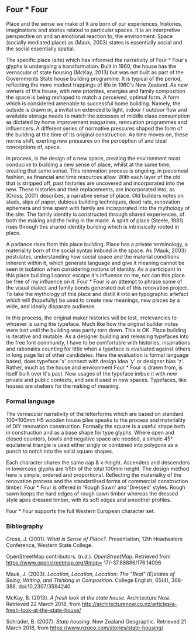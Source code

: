 ## Four * Four

Place and the sense we make of it are born of our experiences, histories, imaginations and stories related to particular spaces. It is an interpretive perspective on and an emotional reaction to, the environment. Space (socially mediated place) as (Mauk, 2003) states is essentially social and the social essentially spatial.

The specific place (site) which has informed the narrativity of Four * Four's glyphs is undergoing a transformation. Built in 1960, the house has the vernacular of state housing (McKay, 2013) but was not built as part of the Governments State house building programme. It is typical of the period, reflecting the more modest trappings of life in 1960's New Zealand. As new owners of this house, with new priorities, energies and family composition the space is being reshaped to match a perceived, optimal form. A form which is considered amenable to successful home building. Namely, the outside is drawn in, a invitation extended to light, indoor / outdoor flow and available storage needs to match the excesses of middle class consumption as dictated by home improvement magazines, renovation programmes and influencers. A different series of normative pressures shaped the form of the building at the time of its original construction. As time moves on, these norms shift, exerting new pressures on the perception of and ideal conceptions of, space.

In process, is the design of a new space, creating the environment most conducive to building a new sense of place, whilst at the same time, creating that same sense.
This renovation process is ongoing, in piecemeal fashion, as financial and time resources allow. With each layer of the old that is stripped off, past histories are uncovered and incorporated into the new. These histories and their replacements, are incorporated into, as (Cross, 2001) describes, a narrative sense of place. Old builders notes on studs, slips of paper, dubious building techniques, dead rats, renovation ephemera and time spent with family are incorporated into the mythology of the site. The family identity is constructed through shared experiences, of both the making and the living in the made. A spirit of place (Steele, 1981) rises through this shared identity building which is intrinsically rooted in place.

A parlance rises from this place building. Place has a private terminology, a materiality born of the social syntax imbued in the space. As (Mauk, 2003) postulates, understanding how social space and the material conditions inherent within it, which generate language and give it meaning cannot be seen in isolation when considering notions of identity. As a participant in this place building I cannot escape it's influence on me, nor can this place be free of my influence on it.
Four * Four is an attempt to phrase some of the visual dialect and family bonds generated out of this renovation project. To take the mythology of this place and distill it into an typographic artefact which will (hopefully) be used to create new meanings, new places by a wide, and ideally disparate audience.

In this process, the original maker histories will be lost, irrelevancies to whoever is using the typeface. Much like how the original builder notes were lost until the building was partly torn down. This is OK. Place building is iterative and mutable. As a designer building and releasing typefaces into the free font community, I have to be comfortable with histories, inspirations and rationales counting for little when a typeface is evaluated against others in long page list of other candidates. Here the evaluation is formal language based, does typeface 'x' connect with design idea 'y' or designer bias 'z'. Rather, much as the house and environment Four * Four is drawn from, is itself built over it's past. New usages of the typeface imbue it with new private and public contexts, and see it used in new spaces.
Typefaces, like houses are shelters for the making of meaning.

### Formal language
The vernacular narrativity of the letterforms which are based on standard 100*100mm H5 wooden house piles speaks to the process and materiality of DIY renovation construction. Formally the square is a useful shape both in construction and as a base shape for type glyphs. Where open and closed counters, bowls and negative space are needed, a simple 45° equilateral triangle is used either singly or combined into polygons as a punch to notch into the solid square shapes.

Each character shares the same cap & x-height. Ascenders and descenders in lowercase glyphs are 1/5th of the total 100mm height. The design method here is simple, ordered and proportional. Reflecting the materiality of the renovation process and the standardised forms of commercial construction timber.
Four * Four is offered in 'Rough Sawn' and 'Dressed' styles. Rough sawn keeps the hard edges of rough sawn timber whereas the dressed style apes dressed timber, with its soft edges and smoother profiles.

Four * Four supports the full Western European character set.

### Bibliography
Cross, J. (2001). _What is Sense of Place?._ Presentation, 12th Headwaters Conference, Western State College.

OpenStreetMap contributors. (n.d.). _OpenStreetMap._ Retrieved from https://www.openstreetmap.org/#map= 17/-37.68886/176.14096

Mauk, J. (2003). _Location, Location, Location: The "Real" (E)states of Being, Writing, and Thinking in Composition._ College English, 65(4), 368-388. doi:10.2307/3594240

McKay, B. (2013). _A fresh look at the state house._ Architecture Now. Retrieved 22 March 2018, from http://architecturenow.co.nz/articles/a-fresh-look-at-the-state-house/

Schrader, B. (2007). _State housing._ New Zealand Geographic. Retrieved 21 March 2018, from https://www.nzgeo.com/stories/state-housing/
